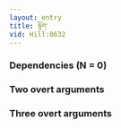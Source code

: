 ```yaml
---
layout: entry
title: རྙོག་
vid: Hill:0632
---
```

### Dependencies (N = 0)


### Two overt arguments


### Three overt arguments
